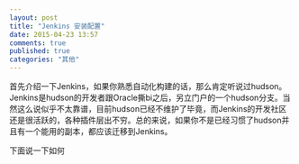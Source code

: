 ```yaml
---
layout: post
title: "Jenkins 安装配置"
date: 2015-04-23 13:57
comments: true
published: true
categories: "其他"
---
```

  
   首先介绍一下Jenkins，如果你熟悉自动化构建的话，那么肯定听说过hudson。Jenkins是hudson的开发者跟Oracle撕bi之后，另立门户的一个hudson分支。当然这么说似乎不太靠谱，目前hudson已经不维护了毕竟，而Jenkins的开发社区还是很活跃的，各种插件层出不穷。总的来说，如果你不是已经习惯了hudson并且有一个能用的副本，都应该迁移到Jenkins。

   下面说一下如何
  
